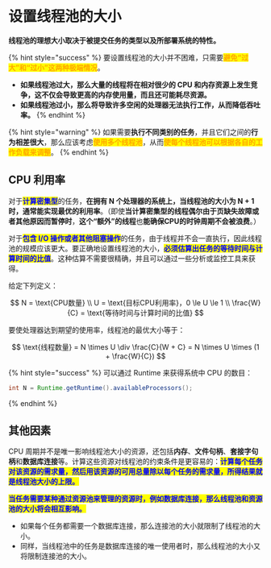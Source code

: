 # 设置线程池的大小

**线程池的理想大小取决于被提交任务的类型以及所部署系统的特性。**

{% hint style="success" %}
要设置线程池的大小并不困难，只需要<mark style="color:orange;">**避免“过大”和“过小”这两种极端情况**</mark>。

* **如果线程池过大，那么大量的线程将在相对很少的 CPU 和内存资源上发生竞争，这不仅会导致更高的内存使用量，而且还可能耗尽资源。**
* **如果线程池过小，那么将导致许多空闲的处理器无法执行工作，从而降低吞吐率。**
{% endhint %}

{% hint style="warning" %}
如果需要**执行不同类别的任务**，并且它们之间的**行为相差很大**，那么应该考虑<mark style="color:orange;">**使用多个线程池**</mark>，从而<mark style="color:orange;">**使每个线程池可以根据各自的工作负载来调整**</mark>。
{% endhint %}

## CPU 利用率

对于<mark style="color:blue;">**计算密集型**</mark>的任务，**在拥有 N 个处理器的系统上，当线程池的大小为 N + 1 时，通常能实现最优的利用率**。（即使**当计算密集型的线程偶尔由于页缺失故障或者其他原因而暂停时**，**这个“额外”的线程**也**能确保CPU的时钟周期不会被浪费**。）

对于<mark style="color:blue;">**包含 I/O 操作或者其他阻塞操作**</mark>的任务，由于线程并不会一直执行，因此线程池的规模应该更大。要正确地设置线程池的大小，<mark style="color:blue;">**必须估算出任务的等待时间与计算时间的比值**</mark>。这种估算不需要很精确，并且可以通过一些分析或监控工具来获得。

给定下列定义：

$$
N = \text{CPU数量} \\ U = \text{目标CPU利用率}，0 \le U \le 1 \\ \frac{W}{C} = \text{等待时间与计算时间的比值}
$$

要使处理器达到期望的使用率，线程池的最优大小等于：

$$
\text{线程数量} = N \times U \div \frac{C}{W + C} = N \times U \times (1 + \frac{W}{C})
$$

{% hint style="success" %}
可以通过 Runtime 来获得系统中 CPU 的数目：

```java
int N = Runtime.getRuntime().availableProcessors();
```
{% endhint %}

## 其他因素

CPU 周期并不是唯一影响线程池大小的资源，还包括**内存**、**文件句柄**、**套接字句柄**和**数据库连接**等。计算这些资源对线程池的约束条件是更容易的：<mark style="color:blue;">**计算每个任务对该资源的需求量，然后用该资源的可用总量除以每个任务的需求量，所得结果就是线程池大小的上限。**</mark>

<mark style="color:blue;">**当任务需要某种通过资源池来管理的资源时，例如数据库连接，那么线程池和资源池的大小将会相互影响。**</mark>

* 如果每个任务都需要一个数据库连接，那么连接池的大小就限制了线程池的大小。
* 同样，当线程池中的任务是数据库连接的唯一使用者时，那么线程池的大小又将限制连接池的大小。
